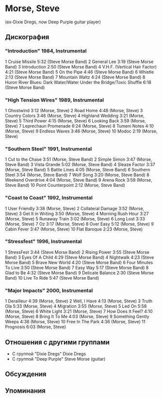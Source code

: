 # Morse, Steve

(ex-Dixie Dregs, now Deep Purple guitar player)

## Дискография

### "Introduction" 1984, Instrumental

1 Cruise Missile 5:32 (Steve Morse Band) 
2 General Lee 3:19 (Steve Morse Band) 
3 Introduction 2:50 (Steve Morse Band) 
4 V.H.F. (Vertical Hair Factor) 4:21 (Steve Morse Band) 
5 On the Pipe 4:46 (Steve Morse Band) 
6 Whistle 2:13 (Steve Morse Band) 
7 Mountain Waltz 4:24 (Steve Morse Band) 
8 Huron River Blues: Dark Water/Water Under the Bridge/Toxic Shuffle 6:18 (Steve Morse Band) 
 



### "High Tension Wires" 1989, Instrumental

1 Ghostwind 3:12 (Morse, Steve) 
2 Road Home 4:48 (Morse, Steve) 
3 Country Colors 3:46 (Morse, Steve) 
4 Highland Wedding 3:21 (Morse, Steve) 
5 Third Power 4:15 (Morse, Steve) 
6 Looking Back 3:59 (Morse, Steve) 
7 Leprechaun Promenade 6:24 (Morse, Steve) 
8 Tumeni Notes 4:10 (Morse, Steve) 
9 Endless Waves 3:46 (Morse, Steve) 
10 Modoc 2:19 (Morse, Steve) 


### "Southern Steel" 1991, Instrumental

1 Cut to the Chase 3:51 (Morse, Steve Band) 
2 Simple Simon 3:47 (Morse, Steve Band) 
3 Vista Grande 5:02 (Morse, Steve Band) 
4 Sleaze Factor 3:37 (Morse, Steve Band) 
5 Battle Lines 4:05 (Morse, Steve Band) 
6 Southern Steel 3:54 (Morse, Steve Band) 
7 Wolf Song 3:20 (Morse, Steve Band) 
8 Weekend Overdrive 4:04 (Morse, Steve Band) 
9 Arena Rock 3:59 (Morse, Steve Band) 
10 Point Counterpoint 2:12 (Morse, Steve Band) 


### "Coast to Coast" 1992, Instrumental

1 User Friendly 3:38 (Morse, Steve) 
2 Collateral Damage 3:52 (Morse, Steve) 
3 Get It in Writing 3:50 (Morse, Steve) 
4 Morning Rush Hour 3:27 (Morse, Steve) 
5 Runaway Train 3:02 (Morse, Steve) 
6 Long Lost 3:33 (Morse, Steve) 
7 Oz 3:17 (Morse, Steve) 
8 Over Easy 5:12 (Morse, Steve) 
9 Cabin Fever 3:47 (Morse, Steve) 
10 Flat Baroque 2:23 (Morse, Steve) 


### "Stressfest" 1996, Instrumental

1 StressFest 3:44 (Steve Morse Band) 
2 Rising Power 3:55 (Steve Morse Band) 
3 Eyes Of A Child 4:29 (Steve Morse Band) 
4 Nightwalk 4:23 (Steve Morse Band) 
5 Brave New World 4:20 (Steve Morse Band) 
6 Four Minutes To Live 3:50 (Steve Morse Band) 
7 Easy Way 5:17 (Steve Morse Band) 
8 Glad to Be 4:32 (Steve Morse Band) 
9 Delicate Balance 2:30 (Steve Morse Band) 
10 Live To Ride 5:47 (Steve Morse Band) 


### "Major Impacts" 2000, Instrumental

1 Derailleur 4:39 (Morse, Steve) 
2 Well, I Have 4:13 (Morse, Steve) 
3 Truth Ola 5:33 (Morse, Steve) 
4 Migration 3:55 (Morse, Steve) 
5 Led On 5:58 (Morse, Steve) 
6 White Light 3:21 (Morse, Steve) 
7 How Does It Feel? 4:10 (Morse, Steve) 
8 Bring It To Me 4:03 (Morse, Steve) 
9 Something Gently Weeps 4:38 (Morse, Steve) 
10 Free In The Park 4:36 (Morse, Steve) 
11 Prognosis 6:03 (Morse, Steve) 



## Отношения с другими группами

* C группой "Dixie Dregs" Dixie Dregs
* C группой "Deep Purple" Steve Morse (guitar)

## Обсуждения


## Упоминания


